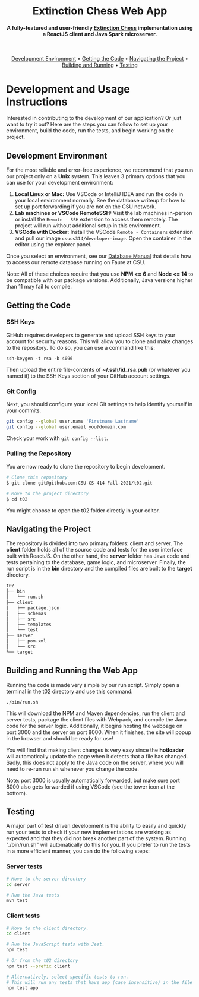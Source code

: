 <h1 align="center">
  Extinction Chess Web App
  <br>
</h1>

<h4 align="center">A fully-featured and user-friendly <a href="https://en.wikipedia.org/wiki/Extinction_chess" target="_blank">Extinction Chess</a> implementation using a ReactJS client and Java Spark microserver.</h4>

<br>


<p align="center">
  <a href="#development-environment">Development Environment</a> •
  <a href="#getting-the-code">Getting the Code</a> •
  <a href="#navigating-the-project">Navigating the Project</a> •
  <a href="#building-and-running-the-web-app">Building and Running</a> •
  <a href="#testing">Testing</a>
</p>

# Development and Usage Instructions
Interested in contributing to the development of our application? Or just want to try it out? Here are the steps you can follow to set up your environment, build the code, run the tests, and begin working on the project.

## Development Environment
For the most reliable and error-free experience, we recommend that you run our project only on a **Unix** system. This leaves 3 primary options that you can use for your development environment:

1. **Local Linux or Mac:** Use VSCode or IntelliJ IDEA and run the code in your local environment normally. See the database writeup for how to set up port forwarding if you are not on the CSU network.
2. **Lab machines or VSCode RemoteSSH:** Visit the lab machines in-person or install the `Remote - SSH` extension to access them remotely. The project will run without additional setup in this environment. 
3. **VSCode with Docker:** Install the VSCode `Remote - Containers` extension and pull our image `csucs314/developer-image`. Open the container in the editor using the explorer panel.

Once you select an environment, see our [Database Manual](https://github.com/CSU-CS-414-Fall-2021/t02/blob/main/database/README.md) that details how to access our remote database running on Faure at CSU.

Note: All of these choices require that you use **NPM <= 6** and **Node <= 14** to be compatible with our package versions. Additionally, Java versions higher than 11 may fail to compile.

## Getting the Code

### SSH Keys

GitHub requires developers to generate and upload SSH keys to your account for security reasons. This will allow you to clone and make changes to the repository. To do so, you can use a command like this:

`ssh-keygen -t rsa -b 4096`

Then upload the entire file-contents of **~/.ssh/id_rsa.pub** (or whatever you named it) to the SSH Keys section of your GitHub account settings.

### Git Config

Next, you should configure your local Git settings to help identify yourself in your commits.

```bash
git config --global user.name 'Firstname Lastname'
git config --global user.email you@domain.com
```

Check your work with `git config --list`.

### Pulling the Repository

You are now ready to clone the repository to begin development.

```bash
# Clone this repository
$ git clone git@github.com:CSU-CS-414-Fall-2021/t02.git

# Move to the project directory
$ cd t02
```

You might choose to open the t02 folder directly in your editor.

## Navigating the Project

The repository is divided into two primary folders: client and server. 
The **client** folder holds all of the source code and tests for the user interface built with ReactJS. On the other hand, the **server** folder has Java code and tests pertaining to the database, game logic, and microserver. Finally, the run script is in the **bin** directory and the compiled files are built to the **target** directory.

```bash
t02
├── bin
│   └── run.sh
├── client
│   ├── package.json
│   ├── schemas
│   ├── src
│   ├── templates
│   └── test
├── server
│   ├── pom.xml
│   └── src
└── target
```

## Building and Running the Web App

Running the code is made very simple by our run script. Simply open a terminal in the t02 directory and use this command:

`./bin/run.sh`

This will download the NPM and Maven dependencies, run the client and server tests, package the client files with Webpack, and compile the Java code for the server logic. Additionally, it begins hosting the webpage on port 3000 and the server on port 8000. When it finishes, the site will popup in the browser and should be ready for use!

You will find that making client changes is very easy since the **hotloader** will automatically update the page when it detects that a file has changed. Sadly, this does not apply to the Java code on the server, where you will need to re-run run.sh whenever you change the code. 

Note: port 3000 is usually automatically forwarded, but make sure port 8000 also gets forwarded if using VSCode (see the tower icon at the bottom). 

## Testing

A major part of test driven development is the ability to easily and quickly run your tests to check if your new implementations are working as expected and that they did not break another part of the system. Running "./bin/run.sh" will automatically do this for you. If you prefer to run the tests in a more efficient manner, you can do the following steps:

### Server tests

```bash
# Move to the server directory
cd server

# Run the Java tests
mvn test
```

### Client tests

```bash
# Move to the client directory.
cd client

# Run the JavaScript tests with Jest.
npm test

# Or from the t02 directory
npm test --prefix client

# Alternatively, select specific tests to run.
# This will run any tests that have app (case insensitive) in the file name.
npm test app
```
